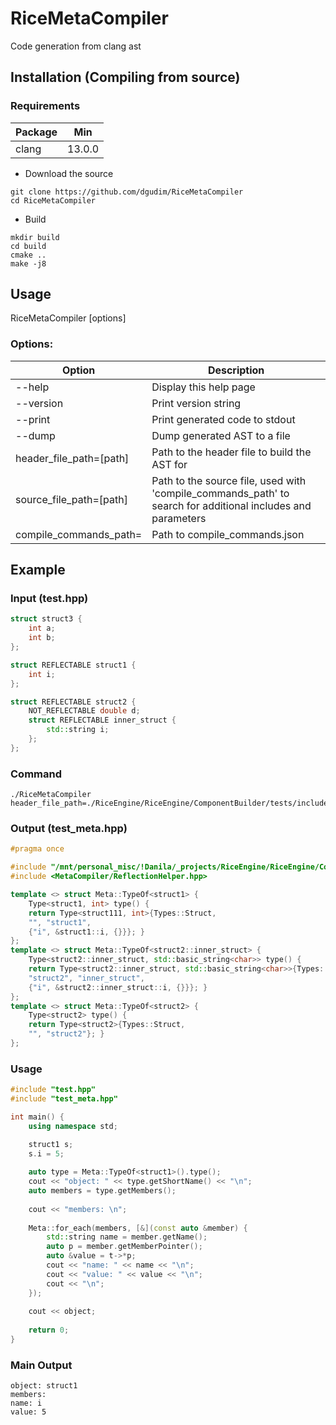 # RiceMetaCompiler
Code generation from clang ast

## Installation (Compiling from source)
### Requirements

| Package                 | Min    |
|-------------------------|--------|
| clang                   | 13.0.0 |

- Download the source
```shell
git clone https://github.com/dgudim/RiceMetaCompiler
cd RiceMetaCompiler
```
- Build
```shell
mkdir build
cd build
cmake ..
make -j8
```
## Usage
RiceMetaCompiler [options]

### Options: 
| Option                  | Description                                                                                                 |
| ----------------------- | ----------------------------------------------------------------------------------------------------------- |
| --help                  | Display this help page                                                                                      |
| --version               | Print version string                                                                                        |
| --print                 | Print generated code to stdout                                                                              |
| --dump                  | Dump generated AST to a file                                                                                |
| header_file_path=[path] | Path to the header file to build the AST for                                                                |
| source_file_path=[path] | Path to the source file, used with 'compile_commands_path' to search for additional includes and parameters |
| compile_commands_path=  | Path to compile_commands.json                                                                               |

## Example
### Input (test.hpp)
```cpp
struct struct3 {
    int a;
    int b;
};

struct REFLECTABLE struct1 {
    int i;
};

struct REFLECTABLE struct2 {
    NOT_REFLECTABLE double d;
    struct REFLECTABLE inner_struct {
        std::string i;
    };
};
```
### Command
```shell
./RiceMetaCompiler header_file_path=./RiceEngine/RiceEngine/ComponentBuilder/tests/include/test.hpp
```

### Output (test_meta.hpp)
```cpp
#pragma once

#include "/mnt/personal_misc/!Danila/_projects/RiceEngine/RiceEngine/ComponentBuilder/tests/include/test.cpp"
#include <MetaCompiler/ReflectionHelper.hpp>

template <> struct Meta::TypeOf<struct1> {
    Type<struct1, int> type() { 
    return Type<struct111, int>{Types::Struct,
    "", "struct1", 
    {"i", &struct1::i, {}}}; }
};
template <> struct Meta::TypeOf<struct2::inner_struct> {
    Type<struct2::inner_struct, std::basic_string<char>> type() { 
    return Type<struct2::inner_struct, std::basic_string<char>>{Types::Struct,
    "struct2", "inner_struct", 
    {"i", &struct2::inner_struct::i, {}}}; }
};
template <> struct Meta::TypeOf<struct2> {
    Type<struct2> type() { 
    return Type<struct2>{Types::Struct,
    "", "struct2"}; }
};
```
### Usage

```cpp
#include "test.hpp"
#include "test_meta.hpp"

int main() {
    using namespace std;

    struct1 s;
    s.i = 5;
    
    auto type = Meta::TypeOf<struct1>().type();    
    cout << "object: " << type.getShortName() << "\n";
    auto members = type.getMembers();
    
    cout << "members: \n";
    
    Meta::for_each(members, [&](const auto &member) {
        std::string name = member.getName();
        auto p = member.getMemberPointer();
        auto &value = t->*p;
        cout << "name: " << name << "\n";
        cout << "value: " << value << "\n";
        cout << "\n";
    });
    
    cout << object;
    
    return 0;
}
```
### Main Output
```
object: struct1
members:
name: i
value: 5
```
